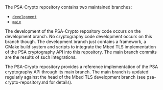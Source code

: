 The PSA-Crypto repository contains two maintained branches:

- [`development`](https://github.com/Mbed-TLS/psa-crypto/tree/development)
- [`main`](https://github.com/Mbed-TLS/psa-crypto)

The development of the PSA-Crypto repository code occurs on the development
branch. No cryptography code development occurs on this branch though. The
development branch just contains a framework, a CMake build system and scripts
to integrate the Mbed TLS implementation of the PSA cryptography API into this
repository. The main branch commits are the results of such integrations.

The PSA-Crypto repository provides a reference implementation of the
PSA cryptography API through its main branch. The main branch is updated
regularly against the head of the Mbed TLS development branch (see
psa-crypto-repository.md for details).
